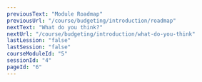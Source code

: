 ```yaml
---
previousText: "Module Roadmap"
previousUrl: "/course/budgeting/introduction/roadmap"
nextText: "What do you think?"
nextUrl: "/course/budgeting/introduction/what-do-you-think"
lastLession: "false"
lastSession: "false"
courseModuleId: "5"
sessionId: "4"
pageId: "6"
---
```



